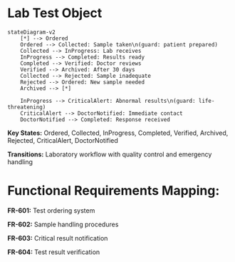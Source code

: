 # Lab Test Object

```mermaid
stateDiagram-v2
    [*] --> Ordered
    Ordered --> Collected: Sample taken\n(guard: patient prepared)
    Collected --> InProgress: Lab receives
    InProgress --> Completed: Results ready
    Completed --> Verified: Doctor reviews
    Verified --> Archived: After 30 days
    Collected --> Rejected: Sample inadequate
    Rejected --> Ordered: New sample needed
    Archived --> [*]
    
    InProgress --> CriticalAlert: Abnormal results\n(guard: life-threatening)
    CriticalAlert --> DoctorNotified: Immediate contact
    DoctorNotified --> Completed: Response received
```

**Key States:** Ordered, Collected, InProgress, Completed, Verified, Archived, Rejected, CriticalAlert, DoctorNotified

**Transitions:** Laboratory workflow with quality control and emergency handling

# Functional Requirements Mapping:

**FR-601:** Test ordering system

**FR-602:** Sample handling procedures

**FR-603:** Critical result notification

**FR-604:** Test result verification
